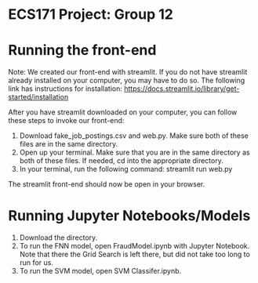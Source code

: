 # ECS171 Project: Group 12


# Running the front-end
Note: We created our front-end with streamlit. If you do not have streamlit already installed on your computer, you may have to do so. The following link has instructions for installation: https://docs.streamlit.io/library/get-started/installation

After you have streamlit downloaded on your computer, you can follow these steps to invoke our front-end: 
1. Download fake_job_postings.csv and web.py. Make sure both of these files are in the same directory.
2. Open up your terminal. Make sure that you are in the same directory as both of these files. If needed, cd into the appropriate directory.
3. In your terminal, run the following command: streamlit run web.py

The streamlit front-end should now be open in your browser. 


# Running Jupyter Notebooks/Models
1. Download the directory.
2. To run the FNN model, open FraudModel.ipynb with Jupyter Notebook. Note that there the Grid Search is left there, but did not take too long to run for us.
3. To run the SVM model, open SVM Classifer.ipynb. 
